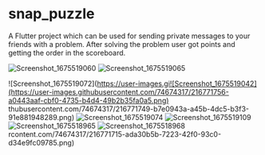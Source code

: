 # snap_puzzle

A Flutter project which can be used for sending private messages to your friends with a problem. After solving the problem user got points and getting the order in the scoreboard.

![Screenshot_1675519060](https://user-images.githubusercontent.com/74674317/216771761-23659380-f8c0-4895-b024-2cccdc80dee4.png)
![Screenshot_1675519065](https://user-images.githubusercontent.com/74674317/216771762-ca05c28f-b3ba-48a4-a256-5b91102e1e9f.png)

![Screenshot_1675519072](https://user-images.gi![Screenshot_1675519042](https://user-images.githubusercontent.com/74674317/216771756-a0443aaf-cbf0-4735-b4d4-49b2b35fa0a5.png)
thubusercontent.com/74674317/216771749-b7e0943a-a45b-4dc5-b3f3-91e881948289.png)
![Screenshot_1675519074](https://user-images.githubusercontent.com/74674317/216771750-6c37f34f-e153-4e05-b357-09b67f245271.png)
![Screenshot_1675519109](https://user-images.githubusercontent.com/74674317/216771751-511472b0-cbf6-48f6-99e6-e67edab7016c.png)
![Screenshot_1675518965](https://user-images.githubusercontent.com/74674317/216771752-bb1d9653-f7c6-47e9-8bd6-f8a78c0fe129.png)
![Screenshot_1675518968](https://user-images.githubusercontent.com/74674317/216771754-356491db-76ea-40dd-9268-7ac9cb592cc6.png)
rcontent.com/74674317/216771715-ada30b5b-7223-42f0-93c0-d34e9fc09785.png)
